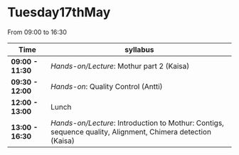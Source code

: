 # Tuesday17thMay

From 09:00 to 16:30

Time | syllabus
-----| --------
**09:00 - 11:30** | *Hands-on/Lecture*:  Mothur part 2 (Kaisa)
**09:30 - 12:00** | *Hands-on*: Quality Control (Antti)
**12:00 - 13:00** | Lunch
**13:00 - 16:30** | *Hands-on/Lecture*: Introduction to Mothur: Contigs, sequence quality, Alignment, Chimera detection (Kaisa)
